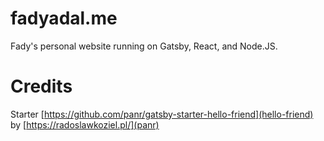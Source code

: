 # fadyadal.me

Fady's personal website running on Gatsby, React, and Node.JS.

# Credits

Starter [https://github.com/panr/gatsby-starter-hello-friend](hello-friend) by [https://radoslawkoziel.pl/](panr)
